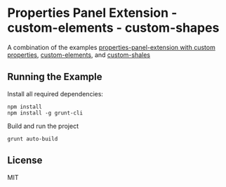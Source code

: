 # Properties Panel Extension - custom-elements - custom-shapes


A combination of the examples  [properties-panel-extension with custom properties](https://github.com/bpmn-io/bpmn-js-examples/tree/master/properties-panel-extension), [custom-elements](https://github.com/bpmn-io/bpmn-js-examples/tree/master/custom-elements), and [custom-shales](https://github.com/bpmn-io/bpmn-js-example-custom-shapes)


## Running the Example

Install all required dependencies:

```
npm install
npm install -g grunt-cli
```

Build and run the project

```
grunt auto-build
```


## License

MIT
